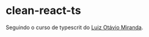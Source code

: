 # clean-react-ts

Seguindo o curso de typescrit do [Luiz Otávio Miranda](https://www.udemy.com/course/curso-de-javascript-moderno-do-basico-ao-avancado/).
